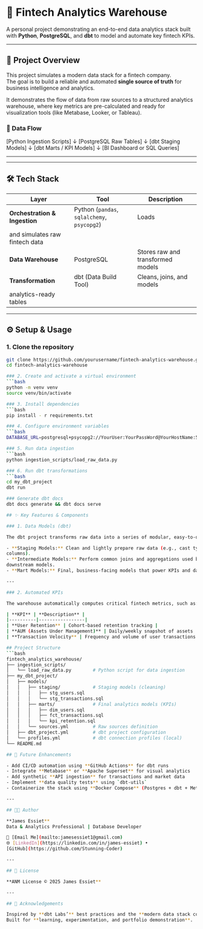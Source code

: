 # 🏦 Fintech Analytics Warehouse

A personal project demonstrating an end-to-end data analytics stack built with 
**Python**, **PostgreSQL**, and **dbt** to model and automate key fintech KPIs.

---

## 🚀 Project Overview

This project simulates a modern data stack for a fintech company.  
The goal is to build a reliable and automated **single source of truth** for business 
intelligence and analytics.

It demonstrates the flow of data from raw sources to a structured analytics warehouse, 
where key metrics are pre-calculated and ready for visualization tools (like Metabase, 
Looker, or Tableau).

### 🔄 Data Flow

[Python Ingestion Scripts]
↓
[PostgreSQL Raw Tables]
↓
[dbt Staging Models]
↓
[dbt Marts / KPI Models]
↓
[BI Dashboard or SQL Queries]

---


---

## 🛠️ Tech Stack

| Layer | Tool | Description |
|-------|------|--------------|
| **Orchestration & Ingestion** | Python (`pandas`, `sqlalchemy`, `psycopg2`) | Loads 
and simulates raw fintech data |
| **Data Warehouse** | PostgreSQL | Stores raw and transformed models |
| **Transformation** | dbt (Data Build Tool) | Cleans, joins, and models 
analytics-ready tables |

---

## ⚙️ Setup & Usage

### 1. Clone the repository
```bash
git clone https://github.com/yourusername/fintech-analytics-warehouse.git
cd fintech-analytics-warehouse

### 2. Create and activate a virtual environment
```bash
python -m venv venv
source venv/bin/activate

### 3. Install dependencies
```bash
pip install - r requirements.txt

### 4. Configure environment variables
```bash
DATABASE_URL=postgresql+psycopg2://YourUser:YourPassWord@YourHostName:5432/fintech_dw

### 5. Run data ingestion
```bash 
python ingestion_scripts/load_raw_data.py

### 6. Run dbt transformations
```bash
cd my_dbt_project
dbt run

### Generate dbt docs
dbt docs generate && dbt docs serve

## ✨ Key Features & Components

### 1. Data Models (dbt)

The dbt project transforms raw data into a series of modular, easy-to-query models.

- **Staging Models:** Clean and lightly prepare raw data (e.g., cast types, rename 
columns).  
- **Intermediate Models:** Perform common joins and aggregations used by multiple 
downstream models.  
- **Mart Models:** Final, business-facing models that power KPIs and dashboards.  

---

### 2. Automated KPIs

The warehouse automatically computes critical fintech metrics, such as:

| **KPI** | **Description** |
|----------|-----------------|
| **User Retention** | Cohort-based retention tracking |
| **AUM (Assets Under Management)** | Daily/weekly snapshot of assets |
| **Transaction Velocity** | Frequency and volume of user transactions |

## Project Structure
```bash
fintech_analytics_warehouse/
├── ingestion_scripts/
│   └── load_raw_data.py        # Python script for data ingestion
├── my_dbt_project/
│   ├── models/
│   │   ├── staging/            # Staging models (cleaning)
│   │   │   ├── stg_users.sql
│   │   │   └── stg_transactions.sql
│   │   ├── marts/              # Final analytics models (KPIs)
│   │   │   ├── dim_users.sql
│   │   │   ├── fct_transactions.sql
│   │   │   └── kpi_retention.sql
│   │   └── sources.yml         # Raw sources definition
│   ├── dbt_project.yml         # dbt project configuration
│   └── profiles.yml            # dbt connection profiles (local)
└── README.md

## 🧭 Future Enhancements

- Add CI/CD automation using **GitHub Actions** for dbt runs  
- Integrate **Metabase** or **Apache Superset** for visual analytics  
- Add synthetic **API ingestion** for transactions and market data  
- Implement **data quality tests** using `dbt-utils`  
- Containerize the stack using **Docker Compose** (Postgres + dbt + Metabase)  

---

## 🧑‍💻 Author

**James Essiet**  
Data & Analytics Professional | Database Developer  

📧 [Email Me](mailto:jamesessiet1@gmail.com)  
🌐 [LinkedIn](https://linkedin.com/in/james-essiet) • 
[GitHub](https://github.com/Stunning-Coder)

---

## 📜 License

**ANM License © 2025 James Essiet**

---

## 🙌 Acknowledgements

Inspired by **dbt Labs’** best practices and the **modern data stack community**.  
Built for **learning, experimentation, and portfolio demonstration**.
